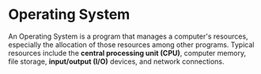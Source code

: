 # Operating System
An Operating System is a program that manages a computer's resources, especially the allocation of those resources among other programs.
Typical resources include the **central processing unit (CPU)**, computer memory, file storage, **input/output (I/O)** devices, and network connections.
